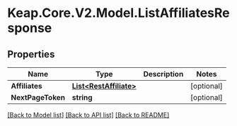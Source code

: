 # Keap.Core.V2.Model.ListAffiliatesResponse

## Properties

Name | Type | Description | Notes
------------ | ------------- | ------------- | -------------
**Affiliates** | [**List&lt;RestAffiliate&gt;**](RestAffiliate.md) |  | [optional] 
**NextPageToken** | **string** |  | [optional] 

[[Back to Model list]](../README.md#documentation-for-models) [[Back to API list]](../README.md#documentation-for-api-endpoints) [[Back to README]](../README.md)

